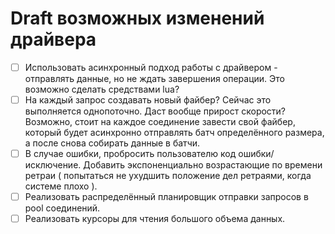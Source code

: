 # Draft возможных изменений драйвера

- [ ] Использовать асинхронный подход работы с драйвером - отправлять данные, но не ждать завершения операции. Это возможно сделать средствами lua?
- [ ] На каждый запрос создавать новый файбер? Сейчас это выполняется однопоточно. Даст вообще прирост скорости? Возможно, стоит на каждое соединение завести свой файбер, который будет асинхронно отправлять батч определённого размера, а после снова собирать данные в батчи.
- [ ] В случае ошибки, пробросить пользователю код ошибки/исключение. Добавить экспоненциально возрастающие по времени ретраи ( попытаться не ухудшить положение дел ретраями, когда системе плохо ). 
- [ ] Реализовать распределённый планировщик отправки запросов в pool соединений.
- [ ] Реализовать курсоры для чтения большого объема данных.